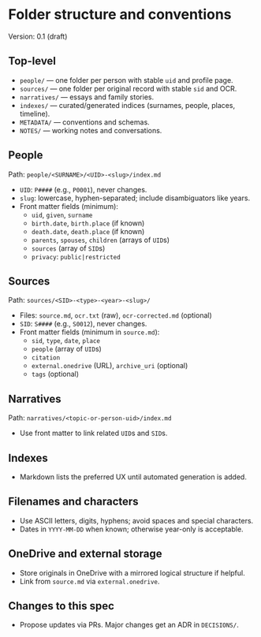 # Folder structure and conventions

Version: 0.1 (draft)

## Top-level
- `people/` — one folder per person with stable `uid` and profile page.
- `sources/` — one folder per original record with stable `sid` and OCR.
- `narratives/` — essays and family stories.
- `indexes/` — curated/generated indices (surnames, people, places, timeline).
- `METADATA/` — conventions and schemas.
- `NOTES/` — working notes and conversations.

## People
Path: `people/<SURNAME>/<UID>-<slug>/index.md`
- `UID`: `P####` (e.g., `P0001`), never changes.
- `slug`: lowercase, hyphen-separated; include disambiguators like years.
- Front matter fields (minimum):
  - `uid`, `given`, `surname`
  - `birth.date`, `birth.place` (if known)
  - `death.date`, `death.place` (if known)
  - `parents`, `spouses`, `children` (arrays of `UID`s)
  - `sources` (array of `SID`s)
  - `privacy`: `public|restricted`

## Sources
Path: `sources/<SID>-<type>-<year>-<slug>/`
- Files: `source.md`, `ocr.txt` (raw), `ocr-corrected.md` (optional)
- `SID`: `S####` (e.g., `S0012`), never changes.
- Front matter fields (minimum in `source.md`):
  - `sid`, `type`, `date`, `place`
  - `people` (array of `UID`s)
  - `citation`
  - `external.onedrive` (URL), `archive_uri` (optional)
  - `tags` (optional)

## Narratives
Path: `narratives/<topic-or-person-uid>/index.md`
- Use front matter to link related `UID`s and `SID`s.

## Indexes
- Markdown lists the preferred UX until automated generation is added.

## Filenames and characters
- Use ASCII letters, digits, hyphens; avoid spaces and special characters.
- Dates in `YYYY-MM-DD` when known; otherwise year-only is acceptable.

## OneDrive and external storage
- Store originals in OneDrive with a mirrored logical structure if helpful.
- Link from `source.md` via `external.onedrive`.

## Changes to this spec
- Propose updates via PRs. Major changes get an ADR in `DECISIONS/`.
